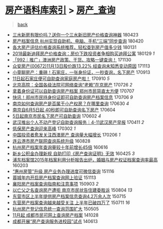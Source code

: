 [房产语料库索引](../../README.md)  > [房产_查询](房产_查询.md)
====
> [back](../README.md)

- [三水新房有限价吗？送你一个三水新旧房产价格查询神器](http://jkwz.applinzi.com/ittc/7095169246546101258.html#%E4%B8%89%E6%B0%B4%E6%96%B0%E6%88%BF%E6%9C%89%E9%99%90%E4%BB%B7%E5%90%97%EF%BC%9F%E9%80%81%E4%BD%A0%E4%B8%80%E4%B8%AA%E4%B8%89%E6%B0%B4%E6%96%B0%E6%97%A7%E6%88%BF%E4%BA%A7%E4%BB%B7%E6%A0%BC%E6%9F%A5%E8%AF%A2%E7%A5%9E%E5%99%A8) 180423  
- [房产档案信息 杭州实现自助机、电脑、手机“三端”同步查询](http://jkwz.applinzi.com/ittc/7093980283764474891.html#%E6%88%BF%E4%BA%A7%E6%A1%A3%E6%A1%88%E4%BF%A1%E6%81%AF+%E6%9D%AD%E5%B7%9E%E5%AE%9E%E7%8E%B0%E8%87%AA%E5%8A%A9%E6%9C%BA%E3%80%81%E7%94%B5%E8%84%91%E3%80%81%E6%89%8B%E6%9C%BA%E2%80%9C%E4%B8%89%E7%AB%AF%E2%80%9D%E5%90%8C%E6%AD%A5%E6%9F%A5%E8%AF%A2) 180420  
- [各大房产评估价格查询系统推荐，轻松查到房产值多少钱](http://jkwz.applinzi.com/ittc/7064790416254043142.html#%E5%90%84%E5%A4%A7%E6%88%BF%E4%BA%A7%E8%AF%84%E4%BC%B0%E4%BB%B7%E6%A0%BC%E6%9F%A5%E8%AF%A2%E7%B3%BB%E7%BB%9F%E6%8E%A8%E8%8D%90%EF%BC%8C%E8%BD%BB%E6%9D%BE%E6%9F%A5%E5%88%B0%E6%88%BF%E4%BA%A7%E5%80%BC%E5%A4%9A%E5%B0%91%E9%92%B1) 180131  
- [2018最新迪拜房产价格查询：房价下跌投资者争相购买迪拜公寓](http://jkwz.applinzi.com/ittc/7063974784793052176.html#2018%E6%9C%80%E6%96%B0%E8%BF%AA%E6%8B%9C%E6%88%BF%E4%BA%A7%E4%BB%B7%E6%A0%BC%E6%9F%A5%E8%AF%A2%EF%BC%9A%E6%88%BF%E4%BB%B7%E4%B8%8B%E8%B7%8C%E6%8A%95%E8%B5%84%E8%80%85%E4%BA%89%E7%9B%B8%E8%B4%AD%E4%B9%B0%E8%BF%AA%E6%8B%9C%E5%85%AC%E5%AF%93) 180129 *1* 
- [「992｜推广」澳洲房产政策、干货、攻略一键查询！](http://jkwz.applinzi.com/ittc/7041636968872543248.html#%E3%80%8C992%EF%BD%9C%E6%8E%A8%E5%B9%BF%E3%80%8D%E6%BE%B3%E6%B4%B2%E6%88%BF%E4%BA%A7%E6%94%BF%E7%AD%96%E3%80%81%E5%B9%B2%E8%B4%A7%E3%80%81%E6%94%BB%E7%95%A5%E4%B8%80%E9%94%AE%E6%9F%A5%E8%AF%A2%EF%BC%81) 171130  
- [众安房产(00672)11月13日股价跌13.22% 经查询未知悉变动原因](http://jkwz.applinzi.com/ittc/7035523319196025873.html#%E4%BC%97%E5%AE%89%E6%88%BF%E4%BA%A7%2800672%2911%E6%9C%8813%E6%97%A5%E8%82%A1%E4%BB%B7%E8%B7%8C13.22%25+%E7%BB%8F%E6%9F%A5%E8%AF%A2%E6%9C%AA%E7%9F%A5%E6%82%89%E5%8F%98%E5%8A%A8%E5%8E%9F%E5%9B%A0) 171113  
- [小童聊房产：重磅！石家庄，一张身份证，一秒查询，名下房产](http://jkwz.applinzi.com/ittc/7012810844436694033.html#%E5%B0%8F%E7%AB%A5%E8%81%8A%E6%88%BF%E4%BA%A7%EF%BC%9A%E9%87%8D%E7%A3%85%EF%BC%81%E7%9F%B3%E5%AE%B6%E5%BA%84%EF%BC%8C%E4%B8%80%E5%BC%A0%E8%BA%AB%E4%BB%BD%E8%AF%81%EF%BC%8C%E4%B8%80%E7%A7%92%E6%9F%A5%E8%AF%A2%EF%BC%8C%E5%90%8D%E4%B8%8B%E6%88%BF%E4%BA%A7) 170913  
- [11日起石家庄便可自助查询家庭房产啦！](http://jkwz.applinzi.com/ittc/7011645411633415185.html#11%E6%97%A5%E8%B5%B7%E7%9F%B3%E5%AE%B6%E5%BA%84%E4%BE%BF%E5%8F%AF%E8%87%AA%E5%8A%A9%E6%9F%A5%E8%AF%A2%E5%AE%B6%E5%BA%AD%E6%88%BF%E4%BA%A7%E5%95%A6%EF%BC%81) 170910 *5* 
- [北京高院：全国各级法院可网络查询“老赖”在京房产](http://jkwz.applinzi.com/ittc/6994554898786812944.html#%E5%8C%97%E4%BA%AC%E9%AB%98%E9%99%A2%EF%BC%9A%E5%85%A8%E5%9B%BD%E5%90%84%E7%BA%A7%E6%B3%95%E9%99%A2%E5%8F%AF%E7%BD%91%E7%BB%9C%E6%9F%A5%E8%AF%A2%E2%80%9C%E8%80%81%E8%B5%96%E2%80%9D%E5%9C%A8%E4%BA%AC%E6%88%BF%E4%BA%A7) 170726 *2* 
- [拿着身份证可以自助查询房产档案 郑州市民简直太方便](http://jkwz.applinzi.com/ittc/6987452393665856528.html#%E6%8B%BF%E7%9D%80%E8%BA%AB%E4%BB%BD%E8%AF%81%E5%8F%AF%E4%BB%A5%E8%87%AA%E5%8A%A9%E6%9F%A5%E8%AF%A2%E6%88%BF%E4%BA%A7%E6%A1%A3%E6%A1%88+%E9%83%91%E5%B7%9E%E5%B8%82%E6%B0%91%E7%AE%80%E7%9B%B4%E5%A4%AA%E6%96%B9%E4%BE%BF) 170707  
- [快讯！郑州市民持身份证即可自助查询房产档案信息](http://jkwz.applinzi.com/ittc/6987283767222600709.html#%E5%BF%AB%E8%AE%AF%EF%BC%81%E9%83%91%E5%B7%9E%E5%B8%82%E6%B0%91%E6%8C%81%E8%BA%AB%E4%BB%BD%E8%AF%81%E5%8D%B3%E5%8F%AF%E8%87%AA%E5%8A%A9%E6%9F%A5%E8%AF%A2%E6%88%BF%E4%BA%A7%E6%A1%A3%E6%A1%88%E4%BF%A1%E6%81%AF) 170706 *9* 
- [南京如何查询房产是否属于小产权房？在哪里查询](http://jkwz.applinzi.com/ittc/6984886065121723397.html#%E5%8D%97%E4%BA%AC%E5%A6%82%E4%BD%95%E6%9F%A5%E8%AF%A2%E6%88%BF%E4%BA%A7%E6%98%AF%E5%90%A6%E5%B1%9E%E4%BA%8E%E5%B0%8F%E4%BA%A7%E6%9D%83%E6%88%BF%EF%BC%9F%E5%9C%A8%E5%93%AA%E9%87%8C%E6%9F%A5%E8%AF%A2) 170630 *4* 
- [南京自6月5日起 40秒即可自助查询名下房产](http://jkwz.applinzi.com/ittc/6975291321949357060.html#%E5%8D%97%E4%BA%AC%E8%87%AA6%E6%9C%885%E6%97%A5%E8%B5%B7+40%E7%A7%92%E5%8D%B3%E5%8F%AF%E8%87%AA%E5%8A%A9%E6%9F%A5%E8%AF%A2%E5%90%8D%E4%B8%8B%E6%88%BF%E4%BA%A7) 170604  
- [5日起南京市民名下房产可自助查询](http://jkwz.applinzi.com/ittc/6974475101960406020.html#5%E6%97%A5%E8%B5%B7%E5%8D%97%E4%BA%AC%E5%B8%82%E6%B0%91%E5%90%8D%E4%B8%8B%E6%88%BF%E4%BA%A7%E5%8F%AF%E8%87%AA%E5%8A%A9%E6%9F%A5%E8%AF%A2) 170602 *4* 
- [武汉推出个人不动产登记自助查询服务｜4-11武汉房产早报](http://jkwz.applinzi.com/ittc/6955190324031915013.html#%E6%AD%A6%E6%B1%89%E6%8E%A8%E5%87%BA%E4%B8%AA%E4%BA%BA%E4%B8%8D%E5%8A%A8%E4%BA%A7%E7%99%BB%E8%AE%B0%E8%87%AA%E5%8A%A9%E6%9F%A5%E8%AF%A2%E6%9C%8D%E5%8A%A1%EF%BD%9C4-11%E6%AD%A6%E6%B1%89%E6%88%BF%E4%BA%A7%E6%97%A9%E6%8A%A5) 170411 *2* 
- [低保房产查询迎来高峰](http://jkwz.applinzi.com/ittc/6940348956210103301.html#%E4%BD%8E%E4%BF%9D%E6%88%BF%E4%BA%A7%E6%9F%A5%E8%AF%A2%E8%BF%8E%E6%9D%A5%E9%AB%98%E5%B3%B0) 170302 *1* 
- [中国投资者愈发关注西澳房产 查询量大幅增长](http://jkwz.applinzi.com/ittc/6931565268081050628.html#%E4%B8%AD%E5%9B%BD%E6%8A%95%E8%B5%84%E8%80%85%E6%84%88%E5%8F%91%E5%85%B3%E6%B3%A8%E8%A5%BF%E6%BE%B3%E6%88%BF%E4%BA%A7+%E6%9F%A5%E8%AF%A2%E9%87%8F%E5%A4%A7%E5%B9%85%E5%A2%9E%E9%95%BF) 170206 *1* 
- [连云港市房产联网查询系统升级](http://jkwz.applinzi.com/ittc/6871400322144142341.html#%E8%BF%9E%E4%BA%91%E6%B8%AF%E5%B8%82%E6%88%BF%E4%BA%A7%E8%81%94%E7%BD%91%E6%9F%A5%E8%AF%A2%E7%B3%BB%E7%BB%9F%E5%8D%87%E7%BA%A7) 160828  
- [杭州房产档案年查询量较十年前增长45倍](http://jkwz.applinzi.com/ittc/6844459477017035780.html#%E6%9D%AD%E5%B7%9E%E6%88%BF%E4%BA%A7%E6%A1%A3%E6%A1%88%E5%B9%B4%E6%9F%A5%E8%AF%A2%E9%87%8F%E8%BE%83%E5%8D%81%E5%B9%B4%E5%89%8D%E5%A2%9E%E9%95%BF45%E5%80%8D) 160616  
- [新乡公积金办理新规 自助打印《房产查询证明》无效](http://jkwz.applinzi.com/ittc/6825124165887460357.html#%E6%96%B0%E4%B9%A1%E5%85%AC%E7%A7%AF%E9%87%91%E5%8A%9E%E7%90%86%E6%96%B0%E8%A7%84+%E8%87%AA%E5%8A%A9%E6%89%93%E5%8D%B0%E3%80%8A%E6%88%BF%E4%BA%A7%E6%9F%A5%E8%AF%A2%E8%AF%81%E6%98%8E%E3%80%8B%E6%97%A0%E6%95%88) 160425 *3* 
- [浦东档案馆2015年档案利用分析报告出炉，婚姻与房产权证档案查询率最高](http://jkwz.applinzi.com/ittc/6794645211263271940.html#%E6%B5%A6%E4%B8%9C%E6%A1%A3%E6%A1%88%E9%A6%862015%E5%B9%B4%E6%A1%A3%E6%A1%88%E5%88%A9%E7%94%A8%E5%88%86%E6%9E%90%E6%8A%A5%E5%91%8A%E5%87%BA%E7%82%89%EF%BC%8C%E5%A9%9A%E5%A7%BB%E4%B8%8E%E6%88%BF%E4%BA%A7%E6%9D%83%E8%AF%81%E6%A1%A3%E6%A1%88%E6%9F%A5%E8%AF%A2%E7%8E%87%E6%9C%80%E9%AB%98) 160203  
- [“惠州房管”升级 房产业务办理进度可微信查询](http://jkwz.applinzi.com/ittc/6765183843606987781.html#%E2%80%9C%E6%83%A0%E5%B7%9E%E6%88%BF%E7%AE%A1%E2%80%9D%E5%8D%87%E7%BA%A7+%E6%88%BF%E4%BA%A7%E4%B8%9A%E5%8A%A1%E5%8A%9E%E7%90%86%E8%BF%9B%E5%BA%A6%E5%8F%AF%E5%BE%AE%E4%BF%A1%E6%9F%A5%E8%AF%A2) 151116  
- [蓉城年内开启房产档案查询网上验证](http://jkwz.applinzi.com/ittc/6764074248515896325.html#%E8%93%89%E5%9F%8E%E5%B9%B4%E5%86%85%E5%BC%80%E5%90%AF%E6%88%BF%E4%BA%A7%E6%A1%A3%E6%A1%88%E6%9F%A5%E8%AF%A2%E7%BD%91%E4%B8%8A%E9%AA%8C%E8%AF%81) 151113  
- [襄阳房产档案查询指南和注意事项](http://jkwz.applinzi.com/ittc/6737744415796642821.html#%E8%A5%84%E9%98%B3%E6%88%BF%E4%BA%A7%E6%A1%A3%E6%A1%88%E6%9F%A5%E8%AF%A2%E6%8C%87%E5%8D%97%E5%92%8C%E6%B3%A8%E6%84%8F%E4%BA%8B%E9%A1%B9) 150903 *2* 
- [以亡父之名查询房产遭拒 南京市民状告住建委胜诉](http://jkwz.applinzi.com/ittc/547650615546589262.html#%E4%BB%A5%E4%BA%A1%E7%88%B6%E4%B9%8B%E5%90%8D%E6%9F%A5%E8%AF%A2%E6%88%BF%E4%BA%A7%E9%81%AD%E6%8B%92+%E5%8D%97%E4%BA%AC%E5%B8%82%E6%B0%91%E7%8A%B6%E5%91%8A%E4%BD%8F%E5%BB%BA%E5%A7%94%E8%83%9C%E8%AF%89) 150804 *13* 
- [东营市区上半年提供房产档案信息查询4.2万余人次](http://jkwz.applinzi.com/ittc/547650615018313826.html#%E4%B8%9C%E8%90%A5%E5%B8%82%E5%8C%BA%E4%B8%8A%E5%8D%8A%E5%B9%B4%E6%8F%90%E4%BE%9B%E6%88%BF%E4%BA%A7%E6%A1%A3%E6%A1%88%E4%BF%A1%E6%81%AF%E6%9F%A5%E8%AF%A24.2%E4%B8%87%E4%BD%99%E4%BA%BA%E6%AC%A1) 150715  
- [东营房产档案查询越来越受关注 上半年已破四万了](http://jkwz.applinzi.com/ittc/547650615022106894.html#%E4%B8%9C%E8%90%A5%E6%88%BF%E4%BA%A7%E6%A1%A3%E6%A1%88%E6%9F%A5%E8%AF%A2%E8%B6%8A%E6%9D%A5%E8%B6%8A%E5%8F%97%E5%85%B3%E6%B3%A8+%E4%B8%8A%E5%8D%8A%E5%B9%B4%E5%B7%B2%E7%A0%B4%E5%9B%9B%E4%B8%87%E4%BA%86) 150711 *16* 
- [杭州房产登记信息统一查询范围扩大](http://jkwz.applinzi.com/ittc/547650611410911408.html#%E6%9D%AD%E5%B7%9E%E6%88%BF%E4%BA%A7%E7%99%BB%E8%AE%B0%E4%BF%A1%E6%81%AF%E7%BB%9F%E4%B8%80%E6%9F%A5%E8%AF%A2%E8%8C%83%E5%9B%B4%E6%89%A9%E5%A4%A7) 150505  
- [11月起 成都市民可网上查询房产档案](http://jkwz.applinzi.com/ittc/547650611377994188.html#11%E6%9C%88%E8%B5%B7+%E6%88%90%E9%83%BD%E5%B8%82%E6%B0%91%E5%8F%AF%E7%BD%91%E4%B8%8A%E6%9F%A5%E8%AF%A2%E6%88%BF%E4%BA%A7%E6%A1%A3%E6%A1%88) 141028  
- [成都开展“房产查询服务进校园”试点](http://jkwz.applinzi.com/ittc/547650611367844725.html#%E6%88%90%E9%83%BD%E5%BC%80%E5%B1%95%E2%80%9C%E6%88%BF%E4%BA%A7%E6%9F%A5%E8%AF%A2%E6%9C%8D%E5%8A%A1%E8%BF%9B%E6%A0%A1%E5%9B%AD%E2%80%9D%E8%AF%95%E7%82%B9) 140613  

